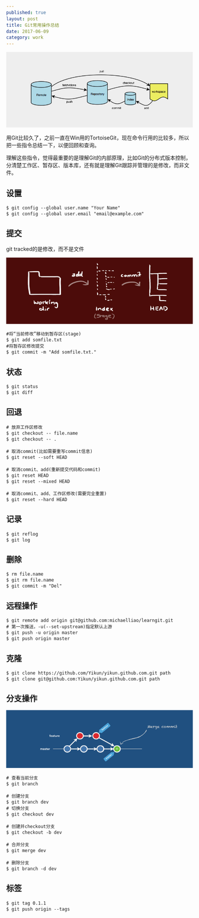```yaml
---  
published: true  
layout: post  
title: Git常用操作总结
date: 2017-06-09  
category: work  
---
```


<center>
</center>

![image](/img/git-flow.jpg)

用Git比较久了，之前一直在Win用的TortoiseGit，现在命令行用的比较多，所以把一些指令总结一下，以便回顾和查询。

理解这些指令，觉得最重要的是理解Git的内部原理，比如Git的分布式版本控制，分清楚工作区、暂存区、版本库，还有就是理解Git跟踪并管理的是修改，而非文件。

## 设置

```
$ git config --global user.name "Your Name"
$ git config --global user.email "email@example.com"
```

## 提交

git tracked的是修改，而不是文件

![image](/img/git-trees.jpg)

```
#将“当前修改”移动到暂存区(stage)
$ git add somfile.txt
#将暂存区修改提交
$ git commit -m "Add somfile.txt."
```

## 状态

```
$ git status
$ git diff
```

## 回退

```
# 放弃工作区修改
$ git checkout -- file.name
$ git checkout -- .

# 取消commit(比如需要重写commit信息)
$ git reset --soft HEAD

# 取消commit、add(重新提交代码和commit)
$ git reset HEAD
$ git reset --mixed HEAD

# 取消commit、add、工作区修改(需要完全重置)
$ git reset --hard HEAD
```

## 记录

```
$ git reflog
$ git log
```

## 删除

```
$ rm file.name
$ git rm file.name
$ git commit -m "Del"
```

## 远程操作

```
$ git remote add origin git@github.com:michaelliao/learngit.git
# 第一次推送，-u(--set-upstream)指定默认上游
$ git push -u origin master
$ git push origin master
```

## 克隆

```
$ git clone https://github.com/Yikun/yikun.github.com.git path
$ git clone git@github.com:Yikun/yikun.github.com.git path
```

## 分支操作

![image](/img/git-merge.png)

```
# 查看当前分支
$ git branch

# 创建分支
$ git branch dev
# 切换分支
$ git checkout dev

# 创建并checkout分支
$ git checkout -b dev

# 合并分支
$ git merge dev

# 删除分支
$ git branch -d dev
```

## 标签

```
$ git tag 0.1.1
$ git push origin --tags
```
